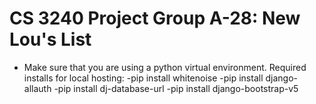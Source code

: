 # CS 3240 Project Group A-28: New Lou's List

- Make sure that you are using a python virtual environment. Required installs for local hosting: 
    -pip install whitenoise
    -pip install django-allauth
    -pip install dj-database-url
    -pip install django-bootstrap-v5
